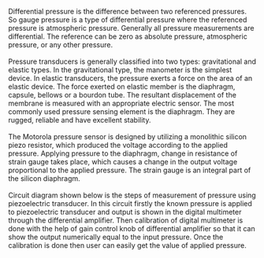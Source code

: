 Differential pressure is the difference between two referenced pressures. So gauge pressure is a type 
of differential pressure where the referenced pressure is atmospheric pressure. Generally all pressure 
measurements are differential. The reference can be zero as absolute pressure, atmospheric pressure, or 
any other pressure. <br><br>
Pressure transducers is generally classified into two types: gravitational and elastic types. In the gravitational
type, the manometer is the simplest device. In elastic transducers, the pressure exerts a force on the area of an 
elastic device. The force exerted on elastic member is the diaphragm, capsule, bellows or a bourdon tube. The 
resultant displacement of the membrane is measured with an appropriate electric sensor. The most commonly used 
pressure sensing element is the diaphragm. They are rugged, reliable  and have excellent stability.<br><br>
The Motorola pressure sensor is designed by utilizing a monolithic silicon piezo resistor, which produced 
the voltage according to the applied pressure. Applying pressure to the diaphragm, change in resistance of 
strain gauge takes place, which causes a change in the output voltage proportional to the applied pressure.
The strain gauge is an integral part  of the silicon diaphragm. <br><br>
Circuit diagram shown below is the steps of measurement of pressure using piezoelectric transducer. In this 
circuit firstly the known pressure is applied to piezoelectric transducer and output is shown in the digital
multimeter through the differential amplifier. Then calibration of digital multimeter is done with the help 
of gain control knob of differential amplifier so that it can show the output numerically equal to the input 
pressure. Once the calibration is done then user can easily get the value of applied pressure.
